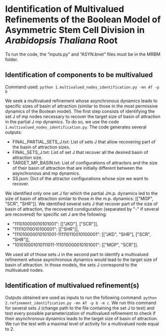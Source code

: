 # Identification of Multivalued Refinements of the Boolean Model of Asymmetric Stem Cell Division in *Arabidopsis Thaliana* Root

To run the code, the “inputs.py” and “ASYN.bnet” files must be in the MRBM folder.

## Identification of components to be multivalued
Command used: `python 1.multivalued_nodes_identification.py -mn AT -p b`

We seek a multivalued refinement whose asynchronous dynamics leads to specific sizes of basin of attraction (similar to those in the most permissive dynamics of the Boolean model). The first step consists of identifying the set J of mp nodes necessary to recover the target size of basin of attraction in the partial J mp dynamics. To do so, we use the code `1.multivalued_nodes_identification.py`. 
The code generates several outputs:

- FINAL_PARTIAL_SETS_J.txt: List of sets J that allow recovering part of the basin of attraction sizes.
- FINAL_SETS_J.txt: List of set J that recover all the desired basin of attraction size.
- TARGET_MP_BASIN.txt: List of configurations of attractors and the size of their basin of attraction that are initially different between the asynchronous and mp dynamics.
- SS.json: Dict of the attractor configurations whose size we want to recover.

We identified only one set J for which the partial Jm.p. dynamics led to the size of basin of attraction similar to those in the m.p. dynamics: [["MGP", "SCR", "SHR"]]. We identified several sets J that recover part of the size of basin of attraction, the recovered condiguration (separated by "-" if several are recovered) for specific set J are  the following: 
- "111010000010101001": [["JKD"], ["SCR"]],
- "111110110010100001": [["SHR"]],
- "111010000010101001-111110110010100001": [["JKD", "SHR"], ["SCR", "SHR"]],
- "101010001010111011-111010000010101001": [["MGP", "SCR"]].

We used all of those sets J in the second part to identify a multivalued refinement whose asynchronous dynamics would lead to the target size of basin of attraction. In those models, the sets J correspond to the multivalued nodes.

## Identification of multivalued refinement(s)
Outputs obtained are used as inputs to run the following command: `python 2.refinement_identification.py -mn AT -p b -m c`. 
We run this command for several sets J (change path to the file containing the set J to test) and test every possible parameterization of multivalued refinement to check if their asynchronous dynamics leads to the target size of basin of attraction. We run the test with a maximal level of activity for a multivalued node equal to 2.

